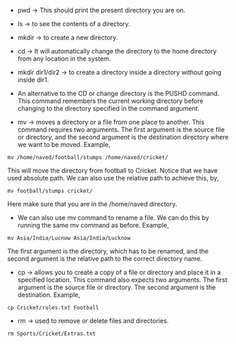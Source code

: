 * pwd -> This should print the present directory you are on.

* ls -> to see the contents of a directory.

* mkdir -> to create a new directory. 

* cd -> It will automatically change the directory to the home directory from any location in the system. 

* mkdir dir1/dir2 -> to create a directory inside a directory without going inside dir1.

* An alternative to the CD or change directory is the PUSHD command. This command remembers the current working directory before changing to the directory specified in the command argument. 

* mv -> moves a directory or a file from one place to another. This command requires two arguments. The first argument is the source file or directory, and the second argument is the destination directory where we want to be moved. Example,

```
mv /home/naved/football/stumps /home/naved/cricket/
```
This will move the directory from football to Cricket. Notice that we have used absolute path. We can also use the relative path to achieve this, by, 

```
mv football/stumps cricket/
```
Here make sure that you are in the /home/naved directory.

* We can also use mv command to rename a file. We can do this by running the same mv command as before. Example,

```
mv Asia/India/Lucnow Asia/India/Lucknow
```
The first argument is the directory, which has to be renamed, and the second argument is the relative path to the correct directory name. 

* cp -> allows you to create a copy of a file or directory and place it in a specified location. This command also expects two arguments. The first argument is the source file or directory. The second argument is the destination. Example,

```
cp Cricket/rules.txt Football
```

* rm -> used to remove or delete files and directories. 

```
rm Sports/Cricket/Extras.txt
```



